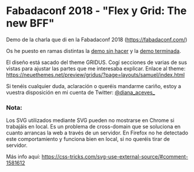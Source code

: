 # Fabadaconf 2018 - "Flex y Grid: The new BFF"
Demo de la charla que di en la Fabadaconf 2018 (https://fabadaconf.com/)

Os he puesto en ramas distintas la [demo sin hacer](../demo-init/README.md) y la [demo terminada](../demo-done/README.md).

El diseño está sacado del theme GRIDUS. Cogí secciones de varias de sus vistas para ajustar las partes que me interesaba explicar.
Enlace al theme: https://neuethemes.net/preview/gridus/?page=layouts/samuel/index.html

Si tenéis cualquier duda, aclaración o queréis mandarme cariño, estoy a vuestra disposición en mi cuenta de Twitter:
[@diana_aceves_](https://twitter.com/diana_aceves_)


### Nota:
Los SVG utilizados mediante SVG <use> pueden no mostrarse en Chrome si trabajáis en local. Es un problema de cross-domain que se soluciona en cuanto arrancas la web a través de un servidor.
En Firefox no he detectado este comportamiento y funciona bien en local, si no queréis tirar de servidor.

Más info aquí: https://css-tricks.com/svg-use-external-source/#comment-1581612
